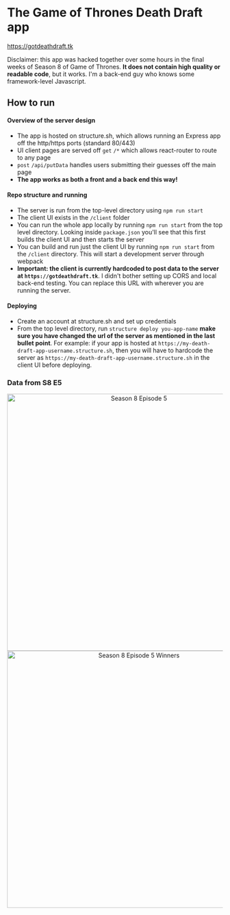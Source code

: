# The Game of Thrones Death Draft app

<https://gotdeathdraft.tk>

Disclaimer: this app was hacked together over some hours in the final weeks of Season 8 of Game of Thrones. __It does not contain high quality or readable code__, but it works. I'm a back-end guy who knows some framework-level Javascript.

## How to run

#### Overview of the server design

* The app is hosted on structure.sh, which allows running an Express app off the http/https ports (standard 80/443)
* UI client pages are served off `get` `/*` which allows react-router to route to any page
* `post` `/api/putData` handles users submitting their guesses off the main page
* __The app works as both a front and a back end this way!__

#### Repo structure and running

* The server is run from the top-level directory using `npm run start`
* The client UI exists in the `/client` folder
* You can run the whole app locally by running `npm run start` from the top level directory. Looking inside `package.json` you'll see that this first builds the client UI and then starts the server
* You can build and run just the client UI by running `npm run start` from the `/client` directory. This will start a development server through webpack
* __Important: the client is currently hardcoded to post data to the server at `https://gotdeathdraft.tk`__. I didn't bother setting up CORS and local back-end testing. You can replace this URL with wherever you are running the server.

#### Deploying

* Create an account at structure.sh and set up credentials
* From the top level directory, run `structure deploy you-app-name` __make sure you have changed the url of the server as mentioned in the last bullet point__. For example: if your app is hosted at `https://my-death-draft-app-username.structure.sh`, then you will have to hardcode the server as `https://my-death-draft-app-username.structure.sh` in the client UI before deploying.

### Data from S8 E5
<div>
    <a href="https://plot.ly/~jcallin/4/?share_key=z38Z4aF7ZZ6s0prWwsxmVc" target="_blank" title="Season 8 Episode 5" style="display: block; text-align: center;"><img src="https://plot.ly/~jcallin/4.png?share_key=z38Z4aF7ZZ6s0prWwsxmVc" alt="Season 8 Episode 5" style="max-width: 100%;width: 600px;"  width="600" onerror="this.onerror=null;this.src='https://plot.ly/404.png';" /></a>
</div>
<div>
    <a href="https://plot.ly/~jcallin/7/?share_key=HFZCujQcHXmaIieskGs4xk" target="_blank" title="Season 8 Episode 5 Winners" style="display: block; text-align: center;"><img src="https://plot.ly/~jcallin/7.png?share_key=HFZCujQcHXmaIieskGs4xk" alt="Season 8 Episode 5 Winners" style="max-width: 100%;width: 600px;"  width="600" onerror="this.onerror=null;this.src='https://plot.ly/404.png';" /></a>
</div>

